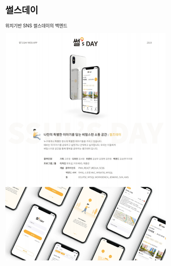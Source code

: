 # 썰스데이

위치기반 SNS 썰스데이의 백엔드

![ssulsday_poster](./src/main/webapp/resources/web/images/ssulsday_poster.jpeg)
